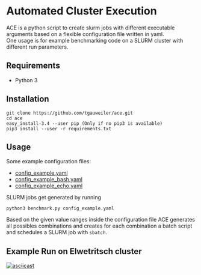 # Automated Cluster Execution

ACE is a python script to create slurm jobs with different executable arguments based on a flexible configuration file written in yaml.\
One usage is for example benchmarking code on a SLURM cluster with different run parameters.

## Requirements
- Python 3

## Installation
```
git clone https://github.com/tgauweiler/ace.git
cd ace
easy_install-3.4 --user pip (Only if no pip3 is available)
pip3 install --user -r requirements.txt
```

## Usage
Some example configuration files:
- [config_example.yaml](config_example.yaml)
- [config_example_bash.yaml](config_example_bash.yaml)
- [config_example_echo.yaml](config_example_echo.yaml)

SLURM jobs get generated by running
```
python3 benchmark.py config_example.yaml
```
Based on the given value ranges inside the configuration file ACE generates all possibles combinations and creates for each combination a batch script and schedules a SLURM job with `sbatch`.

## Example Run on Elwetritsch cluster
[![asciicast](https://asciinema.org/a/BhaqMr139fv5kKqoPfzJ7UI7x.svg)](https://asciinema.org/a/BhaqMr139fv5kKqoPfzJ7UI7x)